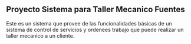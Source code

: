 ## Proyecto Sistema para Taller Mecanico Fuentes

Este es un sistema que provee de las funcionalidades básicas de un sistema de control de servicios
y ordenees trabajo que puede realizar un taller mecanico a un cliente.